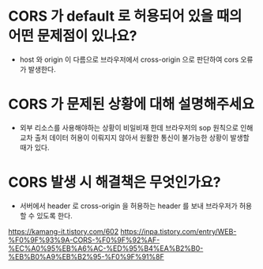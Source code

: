 # CORS 가 default 로 허용되어 있을 때의 어떤 문제점이 있나요?
- host 와 origin 이 다름으로 브라우저에서 cross-origin 으로 판단하여 cors 오류가 발생한다.

# CORS 가 문제된 상황에 대해 설명해주세요
- 외부 리소스를 사용해야하는 상황이 비일비재 한데 브라우저의 sop 원칙으로 인해 교차 출처 데이터 허용이 이뤄지지 않아서
  원활한 통신이 불가능한 상황이 발생할 때가 있다.  

# CORS 발생 시 해결책은 무엇인가요?
- 서버에서 header 로 cross-origin 을 허용하는 header 를 보내 브라우저가 허용할 수 있도록 한다.


https://kamang-it.tistory.com/602
https://inpa.tistory.com/entry/WEB-%F0%9F%93%9A-CORS-%F0%9F%92%AF-%EC%A0%95%EB%A6%AC-%ED%95%B4%EA%B2%B0-%EB%B0%A9%EB%B2%95-%F0%9F%91%8F